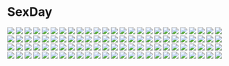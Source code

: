 # SexDay
![](https://konachan.com/image/09352f4eb60dc9d329dc7fe2d379c266/Konachan.com%20-%20248866%20blush%20chibi%20kneehighs%20long_hair%20milkpanda%20original%20panties%20striped_panties%20tie%20underwear.jpg)
![](https://konachan.com/image/25d52b51208575c6782dfde2109dd037/Konachan.com%20-%20157473%20goggles%20gumi%20navel%20sazanami_shione%20vocaloid.jpg)
![](https://konachan.com/image/71b07d7ad05e0c247dabe4cc50309d8a/Konachan.com%20-%20209914%20blonde_hair%20bow%20dille_blood%20dlsite.com%20headband%20japanese_clothes%20kimono%20long_hair%20red%20refeia%20watermark.jpg)
![](https://konachan.com/jpeg/f63338536f9b5202410cf64b3dd17e8d/Konachan.com%20-%20139476%20fortissimo__akkord%3Absusvier%20game_cg%20kurobane_sayuki%20ooba_kagerou.jpg)
![](https://konachan.com/image/5f2f6b57b86a797c73ab70000547bd29/Konachan.com%20-%2094880%20animal_ears%20aqua_hair%20blue_eyes%20breasts%20chain%20cleavage%20collar%20hatsune_miku%20headphones%20llowoll%20tail%20thighhighs%20twintails%20vocaloid.jpg)
![](https://konachan.com/image/48ac007e2cac946ecc7a3742380820c1/Konachan.com%20-%2041433%20aircraft%20macross.jpg)
![](https://konachan.com/image/ac9c78875788c3d7b2bea4b496be9833/Konachan.com%20-%2057112%20horns%20ico%20ico_%28game%29%20ug%20yorda.jpg)
![](https://konachan.com/image/33f421c73abb8c70dc4f13507db72f66/Konachan.com%20-%2037496%20blood%20brown_hair%20chinese_clothes%20chinese_dress%20devil_hunter_yohko%20green_eyes%20long_hair%20mano_yohko.jpg)
![](https://konachan.com/image/31bfef4e0c02626eece1115dd7d35c4d/Konachan.com%20-%2059112%20fuura_kafuka%20hito_nami%20itoshiki_kei%20itoshiki_majiru%20itoshiki_mikoto%20itoshiki_rin%20kaga_ai%20kitsu_chiri%20kobushi_abiru%20komori_kiri%20kudo_jun.jpg)
![](https://konachan.com/image/e7baf6947558915bccba87b3c362805b/Konachan.com%20-%2032558%20panties%20takeda_sun%20underwear%20white.jpg)
![](https://konachan.com/image/97b2e365a877700487f85fcd3d3b7d45/Konachan.com%20-%20174853%202girls%20black_hair%20blush%20bra%20braids%20breasts%20brown_hair%20cleavage%20long_hair%20mocchi%20navel%20open_shirt%20panties%20purple_eyes%20shoujo_ai%20skirt%20underwear.jpg)
![](https://konachan.com/image/b2d3a8eba76714769440aa269fbc2d15/Konachan.com%20-%20146645%20figure%20hatsune_miku%20long_hair%20photo%20tree%20vocaloid.jpg)
![](https://konachan.com/image/b7839e172770ab3cb1e8e7a180f1b2bb/Konachan.com%20-%2085119%20blush%20flat_chest%20green_eyes%20male%20original%20panties%20school_uniform%20trap%20twintails%20underwear%20yuki18r.jpg)
![](https://konachan.com/jpeg/2e1fc5d6842921b738277862344bd0e2/Konachan.com%20-%20246942%20animal_ears%20ass%20azur_lane%20bikini%20black_hair%20breasts%20foxgirl%20hat%20long_hair%20sideboob%20sky_of_morika%20swimsuit%20thighhighs%20underwear%20yellow_eyes.jpg)
![](https://konachan.com/jpeg/61b2a2b9f797a11f69639091a19b21e7/Konachan.com%20-%20299494%20armor%20black_hair%20elbow_gloves%20gloves%20knife%20ninja%20original%20ponytail%20purple_eyes%20thighhighs%20wapokichi%20weapon%20white.jpg)
![](https://konachan.com/image/a123dd12967e54da1539ee673ec4df86/Konachan.com%20-%20105023%20blonde_hair%20chibiusa%20dress%20helios%20long_hair%20neo_queen_serenity%20sailor_moon%20shainea%20tree%20tsukino_usagi%20twintails%20wings.jpg)
![](https://konachan.com/jpeg/869cfceaeebba7af41984595e4049299/Konachan.com%20-%20212880%20kasugano_sora%20panties%20ribbons%20skirt%20underwear%20yosuga_no_sora.jpg)
![](https://konachan.com/image/c09ccf5c09f7772ea2d0eb5a7c0411de/Konachan.com%20-%20127665%20aqua_eyes%20blush%20breasts%20ciel_nosurge%20cleavage%20ionasal%20long_hair%20ninoko%20orange_hair%20thighhighs.jpg)
![](https://konachan.com/image/ac48f000ec1689316f1112960aa5e3d5/Konachan.com%20-%2039924%20panties%20skirt%20tagme%20underwear.jpg)
![](https://konachan.com/image/2833857728240d8550dc86ce47cfd71f/Konachan.com%20-%205536%20ever17%20tanaka_you.jpg)
![](https://konachan.com/jpeg/a6c02b236abde60ea76bf225933ed905/Konachan.com%20-%20175618%20blue_eyes%20blush%20bow%20chiri_%28atlanta%29%20chuablesoft%20game_cg%20hinohara_kei%20long_hair%20orange_hair%20panties%20skirt%20skirt_lift%20thighhighs%20twintails%20underwear.jpg)
![](https://konachan.com/jpeg/4d9d627826e0a528e071e04144e803cc/Konachan.com%20-%20254588%20blush%20bow%20breasts%20fate_grand_order%20fate_%28series%29%20glasses%20mash_kyrielight%20pantyhose%20purple_eyes%20purple_hair%20short_hair%20skirt%20yoshida_iyo.jpg)
![](https://konachan.com/jpeg/84c9673664a68696537af8379a4a0865/Konachan.com%20-%20297090%202girls%20azu_torako%20blonde_hair%20blush%20bow%20dress%20emori_el%20emori_miku%20gray_hair%20green_eyes%20headdress%20hug%20long_hair%20rain%20waifu2x%20water%20watermark%20wristwear.jpg)
![](https://konachan.com/image/987b5365e07d5576f0d7ac182235ec86/Konachan.com%20-%20111132%20animal%20bow%20kagamine_rin%20rabbit%20vocaloid%20white.jpg)
![](https://konachan.com/image/2680eda75da8f1f18754b201ea7745c1/Konachan.com%20-%2090068%202girls%20hamunohei%20hirasawa_yui%20k-on%21%20nakano_azusa%20school_uniform%20yuri.jpg)
![](https://konachan.com/image/632ee8ac539b76a594204ff8d6dc60a4/Konachan.com%20-%20307717%20blue_eyes%20cape%20clouds%20flowers%20fufumi%20honkai_impact%20long_hair%20purple_hair%20skirt%20sky%20sunset%20theresa_apocalypse%20twintails%20water.jpg)
![](https://konachan.com/image/83489cd8fef5f96caf2e5df28d85af90/Konachan.com%20-%2043962%20cirno%20fairy%20polychromatic%20touhou%20yellow.jpg)
![](https://konachan.com/image/2f91eebd0743b69cf57778114b611917/Konachan.com%20-%20213048%20anthropomorphism%20building%20car%20city%20kantai_collection%20rain%20scenic%20school_uniform%20signed%20skirt%20thighhighs%20umbrella%20water%20zettai_ryouiki.jpg)
![](https://konachan.com/jpeg/4afd50e02f391a4c784f9d5f09540e45/Konachan.com%20-%20302636%20blonde_hair%20breasts%20dishwasher1910%20fate_grand_order%20fate_%28series%29%20jeanne_d%27arc_alter%20long_hair%20navel%20nipples%20pussy%20third-party_edit%20uncensored%20white.jpg)
![](https://konachan.com/jpeg/c0dc274362a73c629879b16c2dbdb931/Konachan.com%20-%2057643%20cc%20close%20code_geass%20food%20pizza%20vector.jpg)
![](https://konachan.com/jpeg/16f1c7bdbf4ec4f5bcee3edc8032b9b6/Konachan.com%20-%2057498%20kagami_kuro%20kodomo_no_jikan%20kokonoe_rin%20loli%20nude%20thighhighs%20usa_mimi_%28character%29.jpg)
![](https://konachan.com/jpeg/62ddfd91fa0b2ee62e8b0b9fd6334217/Konachan.com%20-%20270614%202girls%20azur_lane%20bodysuit%20breasts%20brown_hair%20cleavage%20garter_belt%20long_hair%20no_bra%20pantyhose%20ponytail%20stockings%20tail%20thighhighs%20white%20yellow_eyes.jpg)
![](https://konachan.com/jpeg/176ca4155fcc1645ecc16092388531c9/Konachan.com%20-%20266581%20anus%20ass%20blue_eyes%20blush%20food%20gloves%20gray_hair%20joosi%20kaban%20long_hair%20penis%20pussy%20serval%20sex%20skirt%20tail%20thighhighs%20uncensored%20watermark%20wolfgirl.jpg)
![](https://konachan.com/image/db70b8b85f755cc48984ae3b18471007/Konachan.com%20-%20153590%20aqua_eyes%20aqua_hair%20earmuffs%20hatsune_miku%20hatsune_mikuo%20inazumrai%20scarf%20vocaloid.jpg)
![](https://konachan.com/jpeg/8d4e96ef03a4c92d44dea4d874cf0219/Konachan.com%20-%20219749%20ass%20bodysuit%20breasts%20candysoft%20censored%20cleavage%20fellatio%20game_cg%20gun_knight_girl%20penis%20red_eyes%20skintight%20sumeragi_kohaku%20takato_sayako.jpg)
![](https://konachan.com/image/45c13142385c1842c02b2c15db4fe129/Konachan.com%20-%20240718%20anthropomorphism%20blush%20braids%20breasts%20brown_hair%20garter_belt%20gloves%20green_eyes%20long_hair%20navel%20nipples%20no_bra%20panties%20tie%20underwear%20yoshi_tama.jpg)
![](https://konachan.com/image/4df0de930530141b0216dc4cd4063ade/Konachan.com%20-%20192931%20animal_ears%20anthropomorphism%20aqua_eyes%20aqua_hair%20ass%20doggirl%20hibiki_%28kancolle%29%20kantai_collection%20panties%20stealthbird%20striped_panties%20tail%20underwear.jpg)
![](https://konachan.com/jpeg/88629bd0fd2fb50008534a575f14607d/Konachan.com%20-%20248457%20blonde_hair%20boots%20fate_grand_order%20fate_%28series%29%20loli%20nanaku_teiru%20paul_bunyan_%28fate_grand_order%29%20short_hair%20tree%20yellow_eyes.jpg)
![](https://konachan.com/image/8eb30d06cfe0c24a7deded91b945c7c8/Konachan.com%20-%20122886%20black_hair%20bow%20breasts%20brown_eyes%20christmas%20cleavage%20elsword%20green_hair%20group%20hat%20long_hair%20ribbons%20santa_hat%20short_hair%20snow%20snowman%20tree%20twintails.jpg)
![](https://konachan.com/jpeg/7286218a7e64ff13239f55f5e1efc204/Konachan.com%20-%20252741%202girls%20ayase_eri%20black_hair%20blonde_hair%20blue_eyes%20bow%20clouds%20disney%20long_hair%20orange_eyes%20short_hair%20signed%20sky%20sonoda_umi%20suito%20teddy_bear.jpg)
![](https://konachan.com/image/7a632cd02794b9610e49a85a098a632f/Konachan.com%20-%20189436%20armor%20phantasy_star_online%20red_hair%20sword%20weapon%20white_hair.jpg)
![](https://konachan.com/image/101522453bc211879a0b08d0878f4498/Konachan.com%20-%20284155%20blue_hair%20breasts%20long_hair%20mermaid%20nishinomiya_sakuko%20original%20pointed_ears%20yellow_eyes.jpg)
![](https://konachan.com/image/d9acdeb1b31880fa0fb8622211f3f643/Konachan.com%20-%20146380%20barefoot%20bath%20bathtub%20brown_hair%20flat_chest%20green_eyes%20nipples%20nude%20original%20red_eyes%20water%20yuki18r.jpg)
![](https://konachan.com/image/5cb69ffc4263d24eee0b8db4fb02a60e/Konachan.com%20-%20147328%20blue_eyes%20blush%20catgirl%20gray_hair%20green_eyes%20halloween%20hat%20ichiyan%20long_hair%20maid%20short_hair%20tail%20thighhighs%20touhou%20vampire%20wings%20witch%20witch_hat.jpg)
![](https://konachan.com/image/5fcc380bbd62cbe7d4beccd2736dccc5/Konachan.com%20-%20169451%20city%20clouds%20huanting%20night%20original%20rooftop%20scenic%20sky%20stars%20water.jpg)
![](https://konachan.com/image/c37b709f705f36d751e5f00b2c35315b/Konachan.com%20-%20168105%20festival%20japanese_clothes%20karasu-san_%28syh3iua83%29%20original%20yukata.jpg)
![](https://konachan.com/jpeg/e0052d5d24f58ab54e24206276f0bd3e/Konachan.com%20-%20213472%20anthropomorphism%20bow%20breasts%20byruu%20cleavage%20headband%20kantai_collection%20long_hair%20nopan%20shoukaku_%28kancolle%29%20thighhighs%20white_hair%20wristwear.jpg)
![](https://konachan.com/jpeg/4951131515da58cf93c70a85f37ee820/Konachan.com%20-%2037445%20bikini%20fairy%20kantoku%20swimsuit%20tan_lines%20topless.jpg)
![](https://konachan.com/image/0b87c5d7beaaceab638ec7deceb6c36b/Konachan.com%20-%20292057%20ass%20blonde_hair%20blush%20braids%20breasts%20fate_%28series%29%20green_eyes%20headband%20limgae%20nude%20pussy%20pussy_juice%20short_hair%20thighhighs%20uncensored%20watermark.jpg)
![](https://konachan.com/image/e6446e486b93f990d0c2078ce95aaf39/Konachan.com%20-%20184982%20akame%20brown_hair%20green_eyes%20green_hair%20katana%20leone%20najenda%20pink_eyes%20pink_hair%20purple_eyes%20rabac%20sword%20twintails%20weapon%20white_hair%20yellow_eyes.jpg)
![](https://konachan.com/image/c13f3b04d498b381e1a59bad236c96e8/Konachan.com%20-%20227893%20aliasing%20breasts%20erect_nipples%20i-58_%28kancolle%29%20navel%20orange_hair%20panties%20panty_pull%20red_eyes%20school_uniform%20sketch%20tagme_%28artist%29%20underwear%20zoom_layer.jpg)
![](https://konachan.com/image/a8960b33304b02212a2e5360775faef3/Konachan.com%20-%20248070%20all_male%20animal%20demizu_posuka%20food%20fruit%20hoodie%20male%20original%20purple_hair%20short_hair%20watermark%20watermelon.jpg)
![](https://konachan.com/image/06dd6a3e532a83d2198c594609c52a5c/Konachan.com%20-%2034199%20dogs%3A_bullets_%26_carnage%20miwa_shirow%20nill.jpg)
![](https://konachan.com/jpeg/db3f5b5afd1da1df76c47d5167f8e61b/Konachan.com%20-%20137745%20breasts%20censored%20famima%20game_cg%20long_hair%20nipples%20ouma_reika%20paizuri%20penis%20puzzlebox.jpg)
![](https://konachan.com/image/6b9932bcc962230370acd022ab007fb3/Konachan.com%20-%20230909%20ass%20black_hair%20boots%20breasts%20brown_eyes%20cangkong%20cleavage%20mikasa_ackerman%20panties%20short_hair%20skirt%20sunset%20sword%20thighhighs%20underwear%20uniform%20weapon.jpg)
![](https://konachan.com/jpeg/b46194c716c510a515e40066e6e2d57c/Konachan.com%20-%20153471%20erika_von_aufschnaiter%20game_cg%20kurashima_tomoyasu%20material_brave%20panties%20purple_eyes%20red_hair%20skirt%20tagme%20twintails%20underwear%20upskirt.jpg)
![](https://konachan.com/jpeg/f21d107f23f39c94047b83efad7be6ed/Konachan.com%20-%20210916%205_nenme_no_houkago%20animal_ears%20bell%20black_hair%20blush%20candy%20catgirl%20kantoku%20original%20scan%20school_uniform%20shizuku_%28kantoku%29%20skirt%20tail%20white%20wristwear.jpg)
![](https://konachan.com/image/2726a7c96585165516aedff485e77476/Konachan.com%20-%2018803%20brown_hair%20gun%20noir%20short_hair%20sky%20water%20weapon%20yuumura_kirika.jpg)
![](https://konachan.com/jpeg/bc2e834c2c0295c537b5673c8ba145b9/Konachan.com%20-%2095877%20blue_eyes%20blue_hair%20hat%20kawashiro_nitori%20minazuki_isami%20touhou.jpg)
![](https://konachan.com/jpeg/bb440f0b9419fcea7466c92dedcfd0d3/Konachan.com%20-%20301681%20ai_yori_akashi%20blue_hair%20cameltoe%20dress%20fang%20flat_chest%20horns%20maid%20panties%20short_hair%20skirt_lift%20tail%20underwear%20upskirt%20yellow_eyes%20yu-gi-oh.jpg)
![](https://konachan.com/image/96eec36d7596409a811f4af56d69857a/Konachan.com%20-%20306411%20anthropomorphism%20ass%20azur_lane%20blush%20bodysuit%20gray_hair%20long_hair%20mecha%20mechagirl%20prinz_eugen_%28azur_lane%29%20red_eyes%20twintails%20yusha_%28m-gata%29.jpg)
![](https://konachan.com/jpeg/dcc05706d0d2ade89e0103907332eaed/Konachan.com%20-%20234583%20animal%20aqua_eyes%20aqua_hair%20bird%20braids%20building%20city%20clouds%20cropped%20dress%20elbow_gloves%20gloves%20long_hair%20necklace%20original%20ponytail%20sky%20weapon.jpg)
![](https://konachan.com/image/fb850be34d9fb281752745f3321b0d7e/Konachan.com%20-%20237225%20bloomers%20bow%20breasts%20clouds%20grass%20gray_hair%20headband%20long_hair%20original%20pink_eyes%20pink_hair%20purple_eyes%20purple_hair%20short_hair%20sky%20thighhighs.jpg)
![](https://konachan.com/jpeg/f1b3c5aeb9d7ab4674128b10d2ae99f2/Konachan.com%20-%20301408%20anal%20ashido_mina%20book%20breasts%20cropped%20horns%20kneehighs%20male%20nipples%20no_bra%20paper%20penis%20pink_hair%20pussy%20sex%20shirt_lift%20short_hair%20spread_legs%20uncensored.jpg)
![](https://konachan.com/image/8fd0ed230255eb46b6089a976f4c9a1e/Konachan.com%20-%20173930%20komeiji_koishi%20komeiji_satori%20suikakitsu_shiro%20touhou%20yuri.jpg)
![](https://konachan.com/image/5e54d4050eeb962f85d59df824b4be77/Konachan.com%20-%20103123%20blue_hair%20hakua_ugetsu%20long_hair%20red_eyes%20tagme%20wings.jpg)
![](https://konachan.com/image/263ee4b928aa18af4fa6ac843ec49845/Konachan.com%20-%20193896%20barefoot%20bed%20blonde_hair%20bloomers%20braids%20kirisame_marisa%20long_hair%20touhou%20yellow_eyes%20yo_yuma.jpg)
![](https://konachan.com/image/f51635a00805751ce159b9052a04dff5/Konachan.com%20-%20204899%20blush%20breasts%20ese_ren%20fingering%20green_eyes%20hatachi%20kimono%20long_hair%20nipples%20no_bra%20nopan%20open_shirt%20skirt%20thighhighs%20white_hair%20wristwear%20yuri.jpg)
![](https://konachan.com/image/086b34906ce7cae81febecae2643e418/Konachan.com%20-%2010939%20animal_ears%20catgirl%20green_hair%20panties%20purple_eyes%20ribbons%20striped_panties%20tagme%20tail%20underwear.jpg)
![](https://konachan.com/jpeg/e8ec2f38679d6aaa94bd35d4f73ccda8/Konachan.com%20-%20159967%20animal%20bird%20game_cg%20gray_hair%20iizuki_tasuku%20lighthouse%20lovely_x_cation%20lovely_x_cation_2%20narukawa_hime%20ponytail%20school_uniform%20thighhighs.jpg)
![](https://konachan.com/image/b35e7ac7b23b60d43fc8da1e1c99f1b3/Konachan.com%20-%20276467%202girls%20aqua_eyes%20blush%20boo%20bowsette%20breasts%20choker%20cleavage%20crown%20dress%20fang%20gloves%20horns%20hug%20long_hair%20ponytail%20purple%20sunkazer%20tail%20watermark.jpg)
![](https://konachan.com/jpeg/19df6b71de5d925d873e7988b8f2d342/Konachan.com%20-%20236115%20animal_ears%20bow%20breasts%20catgirl%20game_cg%20inma%20long_hair%20navel%20sakura_shrine_girls%20shorts%20tail%20underboob%20waifu2x%20white_hair%20winged_cloud.jpg)
![](https://konachan.com/image/95d197354797d144d1d2470c37051220/Konachan.com%20-%20289646%202girls%20blonde_hair%20breasts%20elbow_gloves%20gloves%20headdress%20jyt%20long_hair%20nipples%20nude%20original%20parody%20pussy%20red_eyes%20ribbons%20uncensored%20white_hair.jpg)
![](https://konachan.com/jpeg/3b2054248f06d2d3d128ffc66c022fc6/Konachan.com%20-%20307667%202girls%20bed%20black_hair%20blush%20bow%20dress%20gray_hair%20long_hair%20necklace%20original%20pantyhose%20pink_eyes%20purple_eyes%20ribbons%20skirt%20teddy_bear%20thighhighs%20tiara.jpg)
![](https://konachan.com/image/5744c19515b3a22bb350cf2bf77925d9/Konachan.com%20-%2077264%20blush%20carnelian%20dress%20ribbons%20summer%20tagme%20twintails.jpg)
![](https://konachan.com/image/9a2b0bd1860884988d83ccd298b4aa86/Konachan.com%20-%20277540%20animal%20blue_eyes%20blue_hair%20hatsune_miku%20long_hair%20rabbit%20twintails%20vocaloid%20wand%20white%20yuki_miku%20yukine_%28vocaloid%29%20yuzuaji.jpg)
![](https://konachan.com/image/bb9eea2fdbc354b801e9296d6db8a3f4/Konachan.com%20-%20117804%20halloween%20kirby%20kirby_%28character%29%20mother%20panty_%26_stocking_with_garterbelt%20stocking_%28character%29.jpg)
![](https://konachan.com/image/e6d3e7d6377a37440eb4218a0d58e5f0/Konachan.com%20-%20153186%20blue_eyes%20blue_hair%20city%20green_eyes%20green_hair%20guitar_%28artist%29%20gumi%20hatsune_miku%20sky%20vocaloid.jpg)
![](https://konachan.com/image/f5081dbd98403a0981786e1520221e9e/Konachan.com%20-%2026311%20bow_%28weapon%29%20moon%20pointed_ears%20tagme%20weapon.jpeg)
![](https://konachan.com/jpeg/ea11d1ab02faf6110a69bda9c8bc80ef/Konachan.com%20-%20184343%20japanese_clothes%20kagerou_project%20kimono%20mikanururu%20tateyama_ayano%20white.jpg)
![](https://konachan.com/jpeg/63dc224160c3bde7386d49837948dbca/Konachan.com%20-%20177313%202girls%20game_cg%20kimi_to_boku_to_no_kishi_no_hibi%20long_hair%20minamihori_asuna%20piriri%21%20purple_hair%20red_hair%20sword%20utsugi_rikka%20weapon%20yellow_eyes.jpg)
![](https://konachan.com/image/212f5715b5588bc564108e2ad14476cb/Konachan.com%20-%20158270%20all_male%20building%20clouds%20kurono-kuro%20male%20original%20scenic%20sky%20sunset.jpg)
![](https://konachan.com/image/ad46a2770425e3b1223ad0e8a8656cde/Konachan.com%20-%20138109%20animal%20blonde_hair%20dress%20long_hair%20original%20sleeping%20zazazazazazawa.jpg)
![](https://konachan.com/image/04ce812987bd388d03b4dc7d6290d7e0/Konachan.com%20-%20149000%20animal%20bubbles%20building%20clouds%20fish%20hatsune_miku%20sky%20suishougensou%20vocaloid%20water.jpg)
![](https://konachan.com/image/175eab0b567cbf70310a22ea2d79a14a/Konachan.com%20-%20203282%20dress%20lolita_fashion%20louise_fran%C3%A7oise_le_blanc_de_la_valli%C3%A8re%20phil%20pink_eyes%20pink_hair%20signed%20thighhighs%20zero_no_tsukaima.jpg)
![](https://konachan.com/jpeg/5576e90e7cdf6d77cd330ae260f4eae6/Konachan.com%20-%20292574%20anthropomorphism%20azur_lane%20bow_%28weapon%29%20cropped%20enterprise_%28azur_lane%29%20hat%20long_hair%20military%20signed%20skirt%20tie%20uniform%20weapon%20white_hair%20yossui.jpg)
![](https://konachan.com/image/6a6e4f4522886fe6ddb06db34f7d7287/Konachan.com%20-%2016424%20komatsu_eiji%20swimsuit%20water.jpg)
![](https://konachan.com/image/3114e66d2770c0f7cef1698085a78a4f/Konachan.com%20-%2023430%20tagme.jpg)
![](https://konachan.com/image/eebc959c54399a256654890e47a63b9f/Konachan.com%20-%2052901%20hayate_no_gotoku%20nishizawa_ayumu.jpg)
![](https://konachan.com/jpeg/6286960c3424c3ceeb93196c43f061f0/Konachan.com%20-%20186082%20black_hair%20blush%20bow%20breast_hold%20breasts%20brown_hair%20censored%20fingering%20game_cg%20long_hair%20nipples%20no_bra%20nopan%20pussy%20pussy_juice%20red_eyes%20thighhighs.jpg)
![](https://konachan.com/jpeg/3b424f91cc6d2c5cf1b34396f3124bc1/Konachan.com%20-%20270206%20drum_%28acta2436%29%20original.jpg)
![](https://konachan.com/image/3077619b2cc6e20da950d31fb8fa379e/Konachan.com%20-%20185220%20barefoot%20bed%20blush%20breasts%20demonion%20glasses%20lizabel_%28demonion%29%20logo%20long_hair%20m%26m%20nipples%20nopan%20pink_eyes%20pointed_ears%20ponytail%20purple_hair%20watermark.jpg)
![](https://konachan.com/jpeg/b4bd4eb6be35f94c58f1a0c8e9b01233/Konachan.com%20-%20143168%202girls%20black_rock_shooter%20kuroi_mato%20shorts%20thighhighs%20watermark%20weapon%20white_rock_shooter.jpg)
![](https://konachan.com/image/b947f52164b86651545c92ec21ec3771/Konachan.com%20-%2045666%20amamiya_kurara%20beach%20bikini%20blue_eyes%20breasts%20cleavage%20fumio%20hoshiuta%20see_through%20signed%20swimsuit%20vector.jpg)
![](https://konachan.com/jpeg/7aaeb1ad70b95a15b1a419c8b2a424b5/Konachan.com%20-%2083784%20demon%20ganesagi%20original%20purple.jpg)
![](https://konachan.com/jpeg/81985d31bd432029fccba0fe8da1bfda/Konachan.com%20-%20184643%20anegasaki_nene%20bloomers%20bra%20breasts%20love_plus%20nanase_meruchi%20nipples%20school_uniform%20shirt_lift%20sumeragi_kohaku%20third-party_edit%20underwear%20white%20yuri.jpg)
![](https://konachan.com/jpeg/7d0ca685866e1ca4eed53bbce7f87bf3/Konachan.com%20-%2087938%20bakemonogatari%20blue_eyes%20chibi%20long_hair%20monogatari_%28series%29%20purple_hair%20school_uniform%20senjougahara_hitagi%20skirt%20thighhighs%20white.jpg)
![](https://konachan.com/image/8c012dfda65ffadb3524535a74d31f1a/Konachan.com%20-%2055033%20aoi_sena%20black_hair%20chaos%3Bhead%20long_hair%20school_uniform%20skirt%20sword%20weapon.jpg)
![](https://konachan.com/jpeg/f1f0e4d50d842c2352658732f71a3a8b/Konachan.com%20-%20271145%202girls%20bed%20bilibala%20blonde_hair%20blush%20book%20erect_nipples%20fate_%28series%29%20ipod%20long_hair%20panties%20red_eyes%20spread_legs%20underwear%20watermark%20white_hair%20yuri.jpg)
![](https://konachan.com/image/598b70cc74ec7a8a1e4208aab782ae4c/Konachan.com%20-%20140347%20bra%20breasts%20cleavage%20dengeki_moeoh%20glasses%20long_hair%20nipple_slip%20open_shirt%20original%20shinshin%20underwear.jpg)
